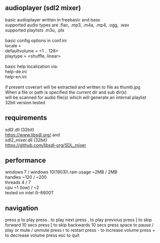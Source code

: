 ## audioplayer (sdl2 mixer)
basic audioplayer written in freebasic and bass\
supported audio types are .flac, .mp3, .m4a, .mp4, .ogg, .wav\
supported playlists .m3u, .pls\
\
basic config options in conf.ini\
locale          = <locale>\
defaultvolume   = <1 .. 128>\
playtype        = <shuffle, linear>\
\
basic help localization via:\
help-de.ini\
help-en.ini\
\
if present coverart will be extracted and written to file as thumb.jpg\
When a file or path is specified the current dir and sub dir(s)\
will be scanned for audio file(s) which will generate an internal playlist\
32bit version tested
## requirements
sdl2.dll (32bit)\
https://www.libsdl.org/
and\
sdl2_mixer.dll (32bit)\
https://github.com/libsdl-org/SDL_mixer
## performance
windows 7 / windows 10(1903)\ 
ram usage ~2MB / 2MB\
handles   ~120 / ~200\
threads   4 / 7\
cpu       ~1 (low) / ~2\
tested on intel i5-6600T
## navigation
press p     to play
press .     to play next
press ,     to play previous
press ]     to skip forward   10 secs
press [     to skip backwards 10 secs
press space to pause / play or mute / unmute
press r     to restart
press -     to increase volume
press +     to decrease volume
press esc   to quit
